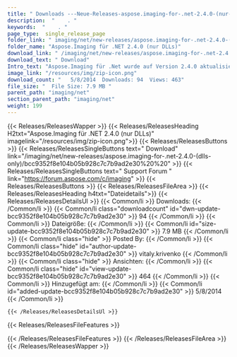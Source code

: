 ```yaml
---
title: " Downloads ---Neue-Releases-aspose.imaging-for-.net-2.4.0-(nur-dlls) . "
description:  "    . " 
keywords:  "    . " 
page_type:  single_release_page
folder_link: " imaging/net/new-releases/aspose.imaging-for-.net-2.4.0-(dlls-only)/"
folder_name: "Aspose.Imaging für .NET 2.4.0 (nur DLLs)"
download_link: " /imaging/net/new-releases/aspose.imaging-for-.net-2.4.0-(dlls-only)/bcc9352f8e104b05b928c7c7b9ad2e30"
download_text: " Download"
Intro_text: "Aspose.Imaging für .Net wurde auf Version 2.4.0 aktualisiert und wir freuen uns, ..."
image_link: "/resources/img/zip-icon.png"
download_count: "   5/8/2014  Downloads: 94  Views: 463"
file_size: "  File Size: 7.9 MB "
parent_path: "imaging/net"
section_parent_path: "imaging/net"
weight: 199
---
```


{{< Releases/ReleasesWapper >}}
  {{< Releases/ReleasesHeading H2txt="Aspose.Imaging für .NET 2.4.0 (nur DLLs)" imagelink="/resources/img/zip-icon.png">}}
  {{< Releases/ReleasesButtons >}}
    {{< Releases/ReleasesSingleButtons text=" Download" link="/imaging/net/new-releases/aspose.imaging-for-.net-2.4.0-(dlls-only)/bcc9352f8e104b05b928c7c7b9ad2e30%20%20" >}}
    {{< Releases/ReleasesSingleButtons text=" Support Forum " link="https://forum.aspose.com/c/imaging" >}}
  {{< Releases/ReleasesButtons >}}
  {{< Releases/ReleasesFileArea >}}
    {{< Releases/ReleasesHeading h4txt="Dateidetails">}}
    {{< Releases/ReleasesDetailsUl >}}
            {{< Common/li >}} Downloads: {{< /Common/li >}}
      {{< Common/li class="downloadcount" id="dwn-update-bcc9352f8e104b05b928c7c7b9ad2e30" >}} 94 {{< /Common/li >}}
      {{< Common/li >}} Dateigröße: {{< /Common/li >}}
      {{< Common/li id="size-update-bcc9352f8e104b05b928c7c7b9ad2e30" >}} 7.9 MB {{< /Common/li >}} 
      {{< Common/li  class="hide" >}} Posted By: {{< /Common/li >}} 
      {{< Common/li class="hide" id="author-update-bcc9352f8e104b05b928c7c7b9ad2e30" >}} vitaly.krivenko {{< /Common/li >}}
      {{< Common/li class="hide" >}} Ansichten: {{< /Common/li >}}
      {{< Common/li class="hide" id="view-update-bcc9352f8e104b05b928c7c7b9ad2e30" >}} 464 {{< /Common/li >}}
      {{< Common/li >}} Hinzugefügt am: {{< /Common/li >}}
      {{< Common/li id="added-update-bcc9352f8e104b05b928c7c7b9ad2e30" >}} 5/8/2014 {{< /Common/li >}} 

    {{< /Releases/ReleasesDetailsUl >}}

  {{< Releases/ReleasesFileFeatures >}}
      
  {{< /Releases/ReleasesFileFeatures >}}
 {{< /Releases/ReleasesFileArea >}}
{{< /Releases/ReleasesWapper >}}



